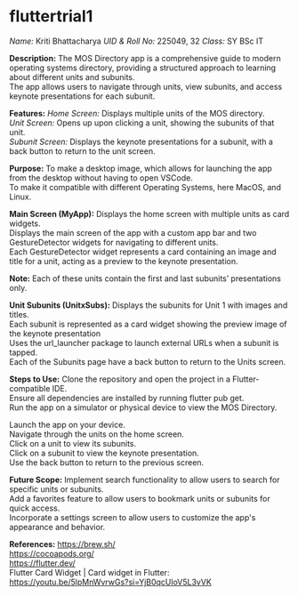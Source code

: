 # fluttertrial1

*Name:* Kriti Bhattacharya
*UID & Roll No:* 225049, 32
*Class:* SY BSc IT


**Description:**
The MOS Directory app is a comprehensive guide to modern operating systems directory, providing a structured approach to learning about different units and subunits. <br>
The app allows users to navigate through units, view subunits, and access keynote presentations for each subunit.

**Features:**
*Home Screen:* Displays multiple units of the MOS directory. <br>
*Unit Screen:* Opens up upon clicking a unit, showing the subunits of that unit. <br>
*Subunit Screen:* Displays the keynote presentations for a subunit, with a back button to return to the unit screen. <br>

**Purpose:**
To make a desktop image, which allows for launching the app from the desktop without having to open VSCode. <br>
To make it compatible with different Operating Systems, here MacOS, and Linux. <br>

**Main Screen (MyApp):**
Displays the home screen with multiple units as card widgets.<br>
Displays the main screen of the app with a custom app bar and two GestureDetector widgets for navigating to different units. <br>
Each GestureDetector widget represents a card containing an image and title for a unit, acting as a preview to the keynote presentation. <br>

**Note:** Each of these units contain the first and last subunits’ presentations only.<br>

**Unit Subunits (UnitxSubs):**
Displays the subunits for Unit 1 with images and titles. <br>
Each subunit is represented as a card widget showing the preview image of the keynote presentation <br>
Uses the url_launcher package to launch external URLs when a subunit is tapped. <br>
Each of the Subunits page have a back button to return to the Units screen. <br>

**Steps to Use:**
Clone the repository and open the project in a Flutter-compatible IDE. <br>
Ensure all dependencies are installed by running flutter pub get. <br>
Run the app on a simulator or physical device to view the MOS Directory.  <br>

Launch the app on your device. <br>
Navigate through the units on the home screen. <br>
Click on a unit to view its subunits. <br>
Click on a subunit to view the keynote presentation. <br>
Use the back button to return to the previous screen. <br>


**Future Scope:**
Implement search functionality to allow users to search for specific units or subunits. <br>
Add a favorites feature to allow users to bookmark units or subunits for quick access. <br>
Incorporate a settings screen to allow users to customize the app's appearance and behavior. <br>


**References:**
https://brew.sh/ <br>
https://cocoapods.org/ <br>
https://flutter.dev/ <br>
Flutter Card Widget | Card widget in Flutter:  https://youtu.be/5lpMnWvrwGs?si=YjB0qcUloV5L3vVK <br>




